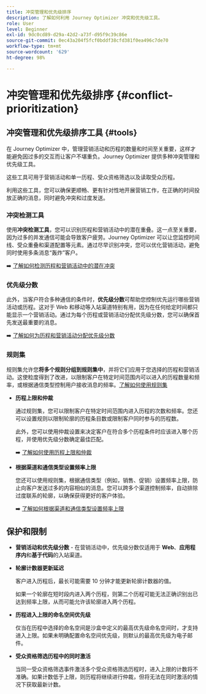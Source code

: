 ```yaml
---
title: 冲突管理和优先级排序
description: 了解如何利用 Journey Optimizer 冲突和优先级工具。
role: User
level: Beginner
exl-id: 9dc0cd89-d29a-42d2-a73f-d95f9c39c86e
source-git-commit: 0ec43a204f5fcf0bddf38cfd381f0ea496c7de70
workflow-type: tm+mt
source-wordcount: '629'
ht-degree: 98%

---
```


# 冲突管理和优先级排序 {#conflict-prioritization}

## 冲突管理和优先级排序工具 {#tools}

在 Journey Optimizer 中，管理营销活动和历程的数量和时间至关重要，这样才能避免因过多的交互而让客户不堪重负。Journey Optimizer 提供多种冲突管理和优先级工具。

这些工具可用于营销活动和单一历程、受众资格筛选以及读取受众历程。

利用这些工具，您可以确保更顺畅、更有针对性地开展营销工作，在正确的时间投放正确的消息，同时避免冲突和过度发送。

### 冲突检测工具

使用&#x200B;**冲突检测工具**，您可以识别历程和营销活动中的潜在重叠。这一点至关重要，因为过多的并发通信可能会导致客户疲劳。Journey Optimizer 可以让您监控时间线、受众重叠和渠道配置等元素。通过尽早识别冲突，您可以优化营销活动，避免同时使用多条消息“轰炸”客户。

➡️ [了解如何检测历程和营销活动中的潜在冲突](conflicts.md)

### 优先级分数

此外，当客户符合多种通信的条件时，**优先级分数**&#x200B;可帮助您控制优先运行哪些营销活动或历程。这对于 Web 和移动等入站渠道特别有用，因为在任何给定时间都只能显示一个营销活动。通过为每个历程或营销活动分配优先级分数，您可以确保首先发送最重要的消息。

➡️ [了解如何为历程和营销活动分配优先级分数](priority-scores.md)

### 规则集

规则集允许您&#x200B;**将多个规则分组到规则集中**，并将它们应用于您选择的历程和营销活动。这使粒度得到了改进，以限制客户在特定时间范围内可以进入的历程数量和频率，或根据通信类型控制用户接收消息的频率。[了解如何使用规则集](../conflict-prioritization/rule-sets.md)

* **历程上限和仲裁**

  通过规则集，您可以限制客户在特定时间范围内进入历程的次数和频率。您还可以设置规则以限制轮廓的历程条目数或限制客户同时参与的历程数。

  此外，您可以使用仲裁设置来决定客户在符合多个历程条件时应该进入哪个历程，并使用优先级分数确定最佳匹配。

  ➡️ [了解如何使用历程上限和仲裁](journey-capping.md)

* **根据渠道和通信类型设置频率上限**

  您还可以使用规则集，根据通信类型（例如，销售、促销）设置频率上限，防止向客户发送过多的内容相似的消息。您可以跨多个渠道控制频率，自动排除过度联系的轮廓，以确保获得更好的客户体验。

  ➡️ [了解如何根据渠道和通信类型设置频率上限](../conflict-prioritization/channel-capping.md)

## 保护和限制

* **营销活动和优先级分数** - 在营销活动中，优先级分数仅适用于 **Web**、**应用程序内**&#x200B;和&#x200B;**基于代码**&#x200B;的入站渠道。

* **轮廓计数器更新延迟**

  客户进入历程后，最长可能需要 10 分钟才能更新轮廓计数器的值。

  如果一个轮廓在短时段内进入两个历程，则第二个历程可能无法正确识别出已达到频率上限，从而可能允许该轮廓进入两个历程。

* **历程进入上限的命名空间优先级**

  仅当在历程中选择的命名空间是沙盒中定义的最高优先级命名空间时，才支持进入上限。如果未明确配置命名空间优先级，则默认的最高优先级为电子邮件。

* **受众资格筛选历程中的同时激活**

  当同一受众资格筛选事件激活多个受众资格筛选历程时，进入上限的计数将不准确。如果计数低于上限，则历程将继续进行仲裁，但将无法在同时激活的情况下获取最新计数。

